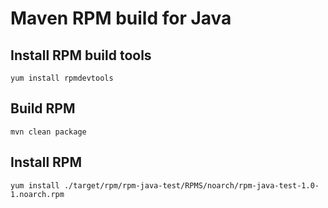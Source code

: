 # Maven RPM build for Java 

## Install RPM build tools
``` 
yum install rpmdevtools
```

## Build RPM
``` 
mvn clean package
```

## Install RPM
``` 
yum install ./target/rpm/rpm-java-test/RPMS/noarch/rpm-java-test-1.0-1.noarch.rpm

```
